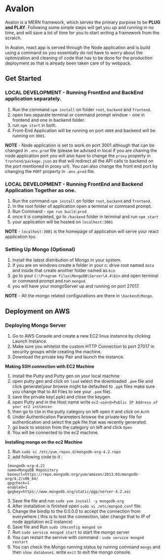 # Avalon

Avalon is a MERN framework, which serves the primary purpose to be **PLUG and PLAY**. Following some simple steps will get you up and running in no time, and will save a lot of time for you to start writing a framework from the scratch. 

In Avalon, react app is served through the Node application and is build using a command so you essentially do not have to worry about the optimization and cleaning of code that has to be done for the production deployment as that is already been taken care of by webpack. 

## **Get Started** 

### LOCAL DEVELOPMENT - Running FrontEnd and BackEnd application separately.

1) Run the command `npm install` on folder `root`, `backend` and `frontend`.
2) open two separate terminal or command prompt window - one in frontend and one in backend folder.
4) run `npm start` in both.
5) Front-End Application will be running on port `4009` and backend will be running on `3001`.

**NOTE** - Node application is set to work on port 3001 although that can be changed in `.env.prod` file (please be advised in local if you are chaning the node application port you will also have to change the `proxy` property in `frontend/package.json` as that will redirect all the API calls to backend on the port mentioned in proxy url). You can also change the front end port by changing the `PORT` property in `.env.prod` file.

### LOCAL DEVELOPMENT - Running FrontEnd and Backend Application Together as one.

1) Run the command `npm install` on folder `root`, `backend` and `frontend`.
2) In the root folder of application open a terminal or command prompt. 
3) Run Command - `npm run build:prod`
4) once it is completed, go to `/backend` folder in terminal and run `npm start`
5) your application will be hosted on `localhost:3001`

**NOTE** - `localhost:3001` is the homepage of application will serve your react application too. 

### **Setting Up Mongo** (Optional)

1) Install the latest distribution of Mongo in your system. 
2) If you are on windows create a folder in your c: drive root named `data` and inside that create another folder named as `bin`
3) go to your `C:\Program Files\MongoDB\Server\4.4\bin` and open terminal or command prompt and run `mongod`.
4) you will have your mongoServer up and running on port 27017.

**NOTE** - All the mongo related configurations are there in `\backend\Mongo`. 

## Deployment on AWS

### Deploying Mongo Server

1) Go to AWS Console and create a new EC2 linux instance by clicking Launch Instance. 
2) Make sure you whitelist the custom HTTP Connection to port 27017 in security groups while creating the machine.
3) Download the private key Pair and launch the instance. 

**Making SSH connection with EC2 Machine**
1) Install the Putty and Putty gen on your local machine 
2) open putty gen and click on `load` select the downloaded `.pem` file and click generate(your browse might be defaulted to `.ppk` files make sure you change that to All Files to see your `.pem` file). 
3) save the private key(.ppk) and close the keygen. 
4) open Putty and in the Host name write `ec2-user@<Public IP Address of your ec2 instance>`
5) then go to `SSH` in the putty category on left open it and click on `Auth`
6) Under Authentication Parameters browse the private key file for authentication and select the ppk file that was recently generated.
7) go back to session from the category on left and click `Open`
8) You will be connected to the ec2 machine. 

**Installing mongo on the ec2 Machine** 
1) Run `sudo vi /etc/yum.repos.d/mongodb-org-4.2.repo`
2) add following code to it : 
  ```
   [mongodb-org-4.2]
   name=MongoDB Repository
   baseurl=https://repo.mongodb.org/yum/amazon/2013.03/mongodb-org/4.2/x86_64/
   gpgcheck=1
   enabled=1
   gpgkey=https://www.mongodb.org/static/pgp/server-4.2.asc
  ```
3) Save the file and run `sudo yum install -y mongodb-org`
4) After installation is finished open `sudo vi /etc/mongod.conf` file.
5) Change the bindIp to the 0.0.0.0 to accept the connection from everywhere ( this is to test the connection, later change that to IP of node appliation ec2 instance)
6) Save file and Run `sudo chkconfig mongod on`
7) Run `sudo service mongod start` to start the mongo server
8) You can restart the servive with command : `sudo service mongod restart`
9) You can check the Mongo running status by runnng command `mongo` and then `show databases`. write `exit` to exit the mongo console.







